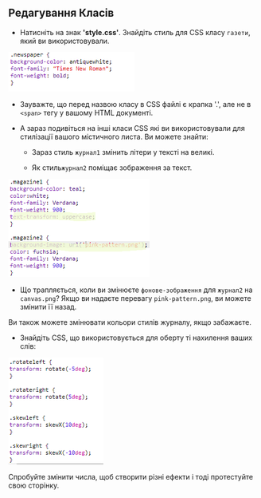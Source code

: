 ## Редагування Класів

+ Натисніть на знак __'style.css'__. Знайдіть стиль для CSS класу `газети`, який ви використовували.

![screenshot](images/letter-newspaper.png)

+ Зауважте, що перед назвою класу в CSS файлі є крапка '.', але не в `<span>` тегу у вашому HTML документі.

+ А зараз подивіться на інші класи CSS які ви використовували для стилізації вашого містичного листа. Ви можете знайти:
    
    + Зараз стиль `журнал1` змінить літери у тексті на великі.
    
    + Як стиль`журнал2` поміщає зображення за текст.

![screenshot](images/letter-magazines.png)

+ Що трапляється, коли ви змінюєте `фонове-зображення` для `журнал2` на `canvas.png`? Якщо ви надаєте перевагу `pink-pattern.png`, ви можете змінити її назад. 

Ви також можете змінювати кольори стилів журналу, якщо забажаєте.

+ Знайдіть CSS, що використовується для оберту ті нахилення ваших слів:

![screenshot](images/letter-rotate-skew.png)

Спробуйте змінити числа, щоб створити різні ефекти і тоді протестуйте свою сторінку.

